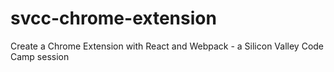 # svcc-chrome-extension
Create a Chrome Extension with React and Webpack - a Silicon Valley Code Camp session
